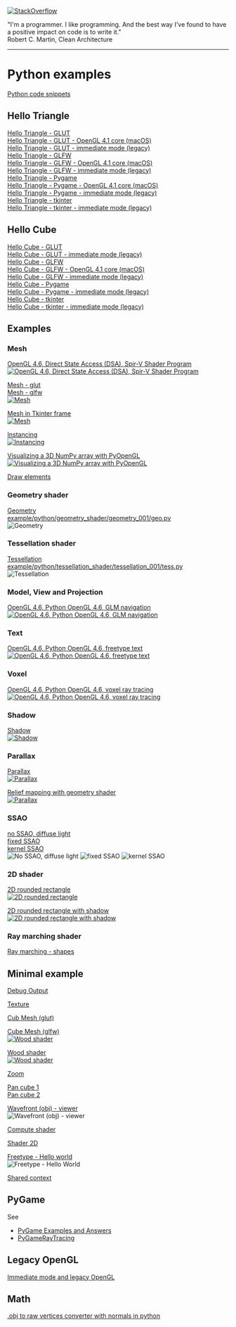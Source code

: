 [![StackOverflow](https://stackexchange.com/users/flair/7322082.png)](https://stackoverflow.com/users/5577765/rabbid76?tab=profile)

"I'm a programmer. I like programming. And the best way I've found to have a positive impact on code is to write it."  
Robert C. Martin, Clean Architecture

---

# Python examples

[Python code snippets](../documentation/python_code_snippets.md)

## Hello Triangle

[Hello Triangle - GLUT](../example/python/opengl_hello_triangle/hello_triangle_glut.py)  
[Hello Triangle - GLUT - OpenGL 4.1 core (macOS)](../example/python/opengl_hello_triangle/hello_triangle_glut_opengl_4_1_core.py)  
[Hello Triangle - GLUT - immediate mode (legacy)](../example/python/opengl_hello_triangle/hello_triangle_glut_begin_end.py)  
[Hello Triangle - GLFW](../example/python/opengl_hello_triangle/hello_triangle_glfw.py)  
[Hello Triangle - GLFW - OpenGL 4.1 core (macOS)](../example/python/opengl_hello_triangle/hello_triangle_glfw_opengl_4_1_core.py)  
[Hello Triangle - GLFW - immediate mode (legacy)](../example/python/opengl_hello_triangle/hello_triangle_glfw_begin_end.py)  
[Hello Triangle - Pygame](../example/python/opengl_hello_triangle/hello_triangle_pygame.py)  
[Hello Triangle - Pygame - OpenGL 4.1 core (macOS)](../example/python/opengl_hello_triangle/hello_triangle_pygame_opengl_4_1_core.py)  
[Hello Triangle - Pygame - immediate mode (legacy)](../example/python/opengl_hello_triangle/hello_triangle_pygame_begin_end.py)  
[Hello Triangle - tkinter](../example/python/opengl_hello_triangle/hello_triangle_tkinter.py)  
[Hello Triangle - tkinter - immediate mode (legacy)](../example/python/opengl_hello_triangle/hello_triangle_tkinter_begin_end.py)  

## Hello Cube

[Hello Cube - GLUT](../example/python/opengl_hello_cube/hello_cube_glut.py)  
[Hello Cube - GLUT - immediate mode (legacy)](../example/python/opengl_hello_cube/hello_cube_glut_begin_end.py)  
[Hello Cube - GLFW](../example/python/opengl_hello_cube/hello_cube_glfw.py)  
[Hello Cube - GLFW - OpenGL 4.1 core (macOS)](../example/python/opengl_hello_cube/hello_cube_glfw_opengl_4_1_core.py)  
[Hello Cube - GLFW - immediate mode (legacy)](../example/python/opengl_hello_cube/hello_cube_glfw_begin_end.py)  
[Hello Cube - Pygame](../example/python/opengl_hello_cube/hello_cube_pygame.py)  
[Hello Cube - Pygame - immediate mode (legacy)](../example/python/opengl_hello_cube/hello_cube_pygame_begin_end.py)  
[Hello Cube - tkinter](../example/python/opengl_hello_cube/hello_cube_tkinter.py)  
[Hello Cube - tkinter - immediate mode (legacy)](../example/python/opengl_hello_cube/hello_cube_tkinter_begin_end.py)  

## Examples

### Mesh

[OpenGL 4.6, Direct State Access (DSA), Spir-V Shader Program](https://github.com/Rabbid76/graphics-snippets/blob/master/example/python/dsa_spirv_cube/example_python_dsa_spirv.md)  
[![OpenGL 4.6, Direct State Access (DSA), Spir-V Shader Program](../example/python/dsa_spirv_cube/image/cube_glut_glm_spirv.gif)](https://github.com/Rabbid76/graphics-snippets/blob/master/example/python/dsa_spirv_cube/example_python_dsa_spirv.md)

[Mesh - glut](../example/python/mesh/glut_opengl_shader_ctypes_glm_meshes.py)  
[Mesh - glfw](../example/python/mesh/glfw_opengl_shader_ctypes_glm_meshes.py)  
[![Mesh](../screenshot/example/python/mesh/glut_opengl_shader_ctypes_glm_meshes.png)](../example/python/mesh/glut_opengl_shader_ctypes_glm_meshes.py)

[Mesh in Tkinter frame](../example/python/mesh/tkinter_opengl_shader_ctypes_glm_meshes.py)  
[![Mesh](../screenshot/example/python/mesh/tkinter_opengl_shader_ctypes_glm_meshes.png)](../example/python/mesh/tkinter_opengl_shader_ctypes_glm_meshes.py)

[Instancing](../example/python/mesh/glut_opengl_shader_instancing_cube.py)  
[![Instancing](../screenshot/example/python/mesh/glut_opengl_shader_instancing_cube.png)](../example/python/mesh/glut_opengl_shader_instancing_cube.py)

[Visualizing a 3D NumPy array with PyOpenGL](python/glut_opengl_shader_instancing_array.md)  
[![Visualizing a 3D NumPy array with PyOpenGL](https://i.stack.imgur.com/twWaF.gif)](../example/python/mesh/glut_opengl_shader_instancing_array.py)

[Draw elements](../example/python/mesh/glut_opengl_draw_elements.py)

### Geometry shader

[Geometry](../documentation/geometry.md)  
[example/python/geometry_shader/geometry_001/geo.py](../example/python/geometry_shader/geometry_001/geo.py)  
![Geometry](../documentation/image/geometry_001.gif)

### Tessellation shader

[Tessellation](../documentation/tessellation.md)  
[example/python/tessellation_shader/tessellation_001/tess.py](../example/python/tessellation_shader/tessellation_001/tess.py)  
![Tessellation](../documentation/image/tessellation_001.gif)

### Model, View and Projection

[OpenGL 4.6, Python OpenGL 4.6, GLM navigation](https://github.com/Rabbid76/graphics-snippets/blob/master/example/python/navigation_glm/example_python_navigation_glm.md)  
[![OpenGL 4.6, Python OpenGL 4.6, GLM navigation](../example/python/navigation_glm/image/cube_glut_glm_navigate.gif)](https://github.com/Rabbid76/graphics-snippets/blob/master/example/python/navigation_glm/example_python_navigation_glm.md)

### Text

[OpenGL 4.6, Python OpenGL 4.6, freetype text](https://github.com/Rabbid76/graphics-snippets/blob/master/example/python/text_freetype/freetype_text.md)  
[![OpenGL 4.6, Python OpenGL 4.6, freetype text](../example/python/text_freetype/image/free_type_text.png)](https://github.com/Rabbid76/graphics-snippets/blob/master/example/python/text_freetype/freetype_text.md)  

### Voxel

[OpenGL 4.6, Python OpenGL 4.6, voxel ray tracing](https://github.com/Rabbid76/graphics-snippets/blob/master/example/python/voxel_raytrace/voxel_raytrace.md)  
[![OpenGL 4.6, Python OpenGL 4.6, voxel ray tracing](../example/python/voxel_raytrace/image/voxel_raytrace.gif)](https://github.com/Rabbid76/graphics-snippets/blob/master/example/python/voxel_raytrace/voxel_raytrace.md)

### Shadow

[Shadow](../example/python/shadow/glut_opengl_shader_ctypes_glm_shadow_volume.py)  
[![Shadow](../screenshot/example/python/shadow/glut_opengl_shader_ctypes_glm_shadow_volume.png)](../example/python/shadow/glut_opengl_shader_ctypes_glm_shadow_volume.py)  

### Parallax

[Parallax](../example/python/parallax/glut_opengl_shader_glm_cube_parallax.py)  
[![Parallax](../screenshot/example/python/parallax/glut_opengl_shader_glm_cube_parallax.png)](../example/python/parallax/glut_opengl_shader_glm_cube_parallax.py)

[Relief mapping with geometry shader](../example/python/parallax/parallax_009_protruded_displ_mapping_geo_tbn/protruded_displ_mapping_geo_tbn.py)  
[![Parallax](../screenshot/example/python/parallax/protruded_displ_mapping_geo_tbn.gif)](../example/python/parallax/parallax_009_protruded_displ_mapping_geo_tbn/protruded_displ_mapping_geo_tbn.py)

### SSAO

[no SSAO, diffuse light](../example/python\/ssao_and_hbao/no_ssao_diffuse_light.py)  
[fixed SSAO](../example/python/ssao_and_hbao/ssao_fixed.py)  
[kernel SSAO](../example/python/ssao_and_hbao/ssao_kernel.py)  
![No SSAO, diffuse light](../screenshot/example/python/ssao_and_hbao/no_ssao_diffuse_light.png)
![fixed SSAO](../screenshot/example/python/ssao_and_hbao/ssao_fixed.png)
![kernel SSAO](../screenshot/example/python/ssao_and_hbao/ssao_kernel.png)

### 2D shader

[2D rounded rectangle](../example/python/opengl_minimal_example/minimal_example_shader_2d_rounded_rectangle.py)  
[![2D rounded rectangle](https://i.stack.imgur.com/RTVLv.png)](../example/python/parallax/minimal_example_shader_2d_rounded_rectangle.py)

[2D rounded rectangle with shadow](../example/python/opengl_minimal_example/minimal_example_shader_2d_rounded_rectangle_shadow.py)  
[![2D rounded rectangle with shadow](https://i.stack.imgur.com/wwYb4.gif)](../example/python/parallax/minimal_example_shader_2d_rounded_rectangle_shadow.py)

### Ray marching shader

[Ray marching - shapes](../example/python/opengl_minimal_example/minimal_example_shader_ray_march_shapes.py)  

## Minimal example

[Debug Output](../example/python/opengl_minimal_example/minimal_example_debug_output.py)

[Texture](../example/python/opengl_minimal_example/minimal_example_texture.py)

[Cub Mesh (glut)](../example/python/opengl_minimal_example/minimal_example_shader_mesh.py)

[Cube Mesh (glfw)](../example/python/opengl_minimal_example/minimal_example_mesh_cube.py)  
[![Wood shader](../screenshot/example/python/opengl_minimal_example/minimal_example_mesh_cube.png)](../example/python/opengl_minimal_example/minimal_example_mesh_cube.py) 

[Wood shader](../example/python/opengl_minimal_example/minimal_example_wood_shader.py)  
[![Wood shader](../screenshot/example/python/opengl_minimal_example/minimal_example_wood_shader.png)](../example/python/opengl_minimal_example/minimal_example_wood_shader.py) 

[Zoom](../example/python/opengl_minimal_example/minimal_example_zoom.py)  

[Pan cube 1](../example/python/opengl_minimal_example/minimal_example_pan_1.py)  
[Pan cube 2](../example/python/opengl_minimal_example/minimal_example_pan_2.py)

[Wavefront (obj) - viewer](../example/python/opengl_minimal_example/minimal_example_wavefront_viewer.py)  
![Wavefront (obj) - viewer](../screenshot/example/python/opengl_minimal_example/minimal_example_wavefront_viewer.png)

[Compute shader](../example/python/opengl_minimal_example/minimal_example_compute_shader.py)

[Shader 2D](../example/python/opengl_minimal_example/minimal_example_shader_2d.py)

[Freetype - Hello world](../example/python/opengl_minimal_example/minimal_example_shader_text_freetype_hello_world.py)  
![Freetype - Hello World](../screenshot/example/python/legacy_opengl/text_freetype_hello_world.png)

[Shared context](../example/python/opengl_minimal_example/minimal_example_shared_context.py)

## PyGame

See

- [PyGame Examples and Answers](https://github.com/Rabbid76/PyGameExamplesAndAnswers)
- [PyGameRayTracing](https://github.com/Rabbid76/PyGameRayTracing)

## Legacy OpenGL

[Immediate mode and legacy OpenGL](content_python_legacy.md)

## Math

[.obj to raw vertices converter with normals in python](https://stackoverflow.com/questions/54649416/obj-to-raw-vertices-converter-with-normals-in-python/54847016#54847016)  
